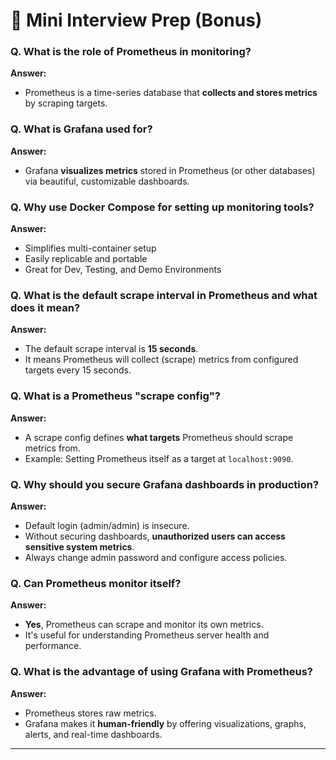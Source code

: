 # 🌟 Mini Interview Prep (Bonus)

### Q. What is the role of Prometheus in monitoring?
**Answer:**
- Prometheus is a time-series database that **collects and stores metrics** by scraping targets.

### Q. What is Grafana used for?
**Answer:**
- Grafana **visualizes metrics** stored in Prometheus (or other databases) via beautiful, customizable dashboards.

### Q. Why use Docker Compose for setting up monitoring tools?
**Answer:**
- Simplifies multi-container setup
- Easily replicable and portable
- Great for Dev, Testing, and Demo Environments

### Q. What is the default scrape interval in Prometheus and what does it mean?
**Answer:**
- The default scrape interval is **15 seconds**.
- It means Prometheus will collect (scrape) metrics from configured targets every 15 seconds.

### Q. What is a Prometheus "scrape config"?
**Answer:**
- A scrape config defines **what targets** Prometheus should scrape metrics from.
- Example: Setting Prometheus itself as a target at `localhost:9090`.

### Q. Why should you secure Grafana dashboards in production?
**Answer:**
- Default login (admin/admin) is insecure.
- Without securing dashboards, **unauthorized users can access sensitive system metrics**.
- Always change admin password and configure access policies.

### Q. Can Prometheus monitor itself?
**Answer:**
- **Yes**, Prometheus can scrape and monitor its own metrics.
- It's useful for understanding Prometheus server health and performance.

### Q. What is the advantage of using Grafana with Prometheus?
**Answer:**
- Prometheus stores raw metrics.
- Grafana makes it **human-friendly** by offering visualizations, graphs, alerts, and real-time dashboards.

---
